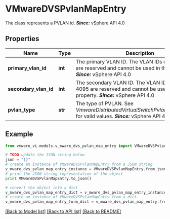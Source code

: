 # VMwareDVSPvlanMapEntry

The class represents a PVLAN id.  ***Since:*** vSphere API 4.0 

## Properties
Name | Type | Description | Notes
------------ | ------------- | ------------- | -------------
**primary_vlan_id** | **int** | The primary VLAN ID.  The VLAN IDs of 0 and 4095 are reserved and cannot be used in this property.  ***Since:*** vSphere API 4.0  | 
**secondary_vlan_id** | **int** | The secondary VLAN ID.  The VLAN IDs of 0 and 4095 are reserved and cannot be used in this property.  ***Since:*** vSphere API 4.0  | 
**pvlan_type** | **str** | The type of PVLAN.  See *VmwareDistributedVirtualSwitchPvlanPortType_enum* for valid values.  ***Since:*** vSphere API 4.0  | 

## Example

```python
from vmware_vi.models.v_mware_dvs_pvlan_map_entry import VMwareDVSPvlanMapEntry

# TODO update the JSON string below
json = "{}"
# create an instance of VMwareDVSPvlanMapEntry from a JSON string
v_mware_dvs_pvlan_map_entry_instance = VMwareDVSPvlanMapEntry.from_json(json)
# print the JSON string representation of the object
print VMwareDVSPvlanMapEntry.to_json()

# convert the object into a dict
v_mware_dvs_pvlan_map_entry_dict = v_mware_dvs_pvlan_map_entry_instance.to_dict()
# create an instance of VMwareDVSPvlanMapEntry from a dict
v_mware_dvs_pvlan_map_entry_form_dict = v_mware_dvs_pvlan_map_entry.from_dict(v_mware_dvs_pvlan_map_entry_dict)
```
[[Back to Model list]](../README.md#documentation-for-models) [[Back to API list]](../README.md#documentation-for-api-endpoints) [[Back to README]](../README.md)


